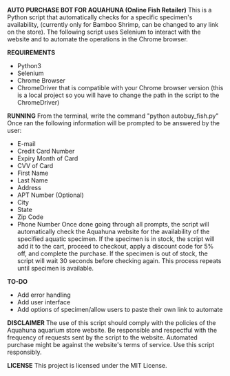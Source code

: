 **AUTO PURCHASE BOT FOR AQUAHUNA (Online Fish Retailer)**
This is a Python script that automatically checks for a specific specimen's availability, (currently only for Bamboo Shrimp, can be changed to any link on the store).
The following script uses Selenium to interact with the website and to automate the operations in the Chrome browser.

**REQUIREMENTS**
- Python3
- Selenium
- Chrome Browser
- ChromeDriver that is compatible with your Chrome browser version (this is a local project so you will have to change the path in the script to the ChromeDriver)

**RUNNING**
From the terminal, write the command "python autobuy_fish.py"
Once ran the following information will be prompted to be answered by the user:
- E-mail
- Credit Card Number
- Expiry Month of Card
- CVV of Card
- First Name
- Last Name
- Address
- APT Number (Optional)
- City
- State
- Zip Code
- Phone Number
Once done going through all prompts, the script will automatically check the Aquahuna website for the availability of the specified aquatic specimen.
If the specimen is in stock, the script will add it to the cart, proceed to checkout, apply a discount code for 5% off, and complete the purchase.
If the specimen is out of stock, the script will wait 30 seconds before checking again. This process repeats until specimen is available.

**TO-DO**
- Add error handling
- Add user interface
- Add options of specimen/allow users to paste their own link to automate

**DISCLAIMER**
The use of this script should comply with the policies of the Aquahuna aquarium store website.
Be responsible and respectful with the frequency of requests sent by the script to the website. 
Automated purchase might be against the website's terms of service. Use this script responsibly.

**LICENSE**
This project is licensed under the MIT License.
